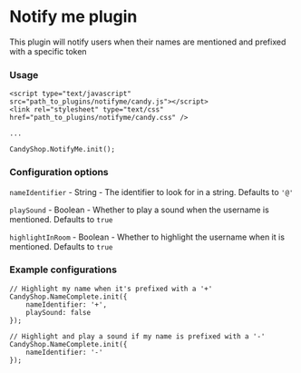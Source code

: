 # Notify me plugin
This plugin will notify users when their names are mentioned and prefixed with a specific token

### Usage
    <script type="text/javascript" src="path_to_plugins/notifyme/candy.js"></script>
    <link rel="stylesheet" type="text/css" href="path_to_plugins/notifyme/candy.css" />

    ...

    CandyShop.NotifyMe.init();

### Configuration options
`nameIdentifier` - String - The identifier to look for in a string. Defaults to `'@'`

`playSound` - Boolean - Whether to play a sound when the username is mentioned. Defaults to `true`

`highlightInRoom` - Boolean - Whether to highlight the username when it is mentioned. Defaults to `true`

### Example configurations

    // Highlight my name when it's prefixed with a '+'
    CandyShop.NameComplete.init({
        nameIdentifier: '+',
        playSound: false
    });

    // Highlight and play a sound if my name is prefixed with a '-'
    CandyShop.NameComplete.init({
        nameIdentifier: '-'
    });